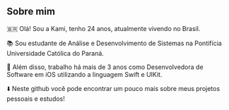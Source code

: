 ## Sobre mim

🇧🇷 Olá! Sou a Kami, tenho 24 anos, atualmente vivendo no Brasil. 

📚 Sou estudante de Análise e Desenvolvimento de Sistemas na Pontifícia Universidade Católica do Paraná.

📱 Além disso, trabalho há mais de 3 anos como Desenvolvedora de Software em iOS utilizando a linguagem Swift e UIKit.

⬇️ Neste github você pode encontrar um pouco mais sobre meus projetos pessoais e estudos!
